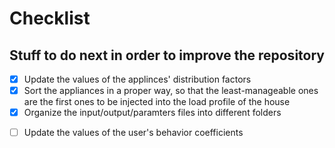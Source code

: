 # Checklist

## Stuff to do next in order to improve the repository

- [x] Update the values of the applinces' distribution factors
- [x] Sort the appliances in a proper way, so that the least-manageable ones are the first ones to be injected into the load profile of the house
- [x] Organize the input/output/paramters files into different folders
*[ ] Update the values of the user's behavior coefficients
